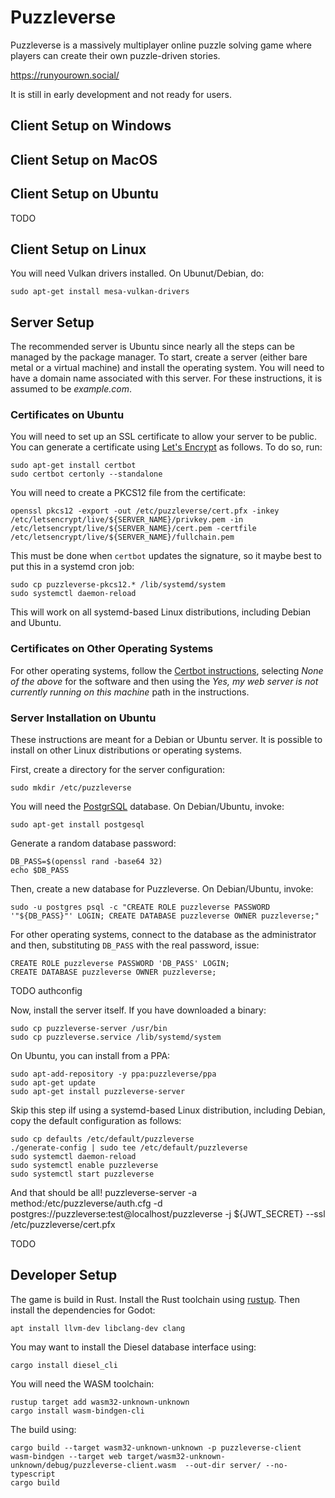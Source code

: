 # Puzzleverse

Puzzleverse is a massively multiplayer online puzzle solving game where players
can create their own puzzle-driven stories.

https://runyourown.social/

It is still in early development and not ready for users.

## Client Setup on Windows
## Client Setup on MacOS
## Client Setup on Ubuntu
TODO
## Client Setup on Linux
You will need Vulkan drivers installed. On Ubunut/Debian, do:

    sudo apt-get install mesa-vulkan-drivers

## Server Setup
The recommended server is Ubuntu since nearly all the steps can be managed by the package manager. To start, create a server (either bare metal or a virtual machine) and install the operating system. You will need to have a domain name associated with this server. For these instructions, it is assumed to be _example.com_.

### Certificates on Ubuntu
You will need to set up an SSL certificate to allow your server to be public. You can generate a certificate using [Let's Encrypt](https://letsencrypt.org/) as follows. To do so, run:

    sudo apt-get install certbot
    sudo certbot certonly --standalone

You will need to create a PKCS12 file from the certificate:

    openssl pkcs12 -export -out /etc/puzzleverse/cert.pfx -inkey /etc/letsencrypt/live/${SERVER_NAME}/privkey.pem -in /etc/letsencrypt/live/${SERVER_NAME}/cert.pem -certfile /etc/letsencrypt/live/${SERVER_NAME}/fullchain.pem

This must be done when `certbot` updates the signature, so it maybe best to put this in a systemd cron job:

    sudo cp puzzleverse-pkcs12.* /lib/systemd/system
    sudo systemctl daemon-reload

This will work on all systemd-based Linux distributions, including Debian and Ubuntu.

### Certificates on Other Operating Systems
For other operating systems, follow the [Certbot instructions](https://certbot.eff.org/instructions), selecting _None of the above_ for the software and then using the _Yes, my web server is not currently running on this machine_ path in the instructions.


### Server Installation on Ubuntu
These instructions are meant for a Debian or Ubuntu server. It is possible to install on other Linux distributions or operating systems.

First, create a directory for the server configuration:

    sudo mkdir /etc/puzzleverse

You will need the [PostgrSQL](https://www.postgresql.org/) database. On Debian/Ubuntu, invoke:

    sudo apt-get install postgesql

Generate a random database password:

    DB_PASS=$(openssl rand -base64 32)
    echo $DB_PASS

Then, create a new database for Puzzleverse. On Debian/Ubuntu, invoke:

    sudo -u postgres psql -c "CREATE ROLE puzzleverse PASSWORD '"${DB_PASS}"' LOGIN; CREATE DATABASE puzzleverse OWNER puzzleverse;"

For other operating systems, connect to the database as the administrator and then, substituting `DB_PASS` with the real password, issue:

    CREATE ROLE puzzleverse PASSWORD 'DB_PASS' LOGIN;
    CREATE DATABASE puzzleverse OWNER puzzleverse;


TODO authconfig

Now, install the server itself. If you have downloaded a binary:

    sudo cp puzzleverse-server /usr/bin
    sudo cp puzzleverse.service /lib/systemd/system

On Ubuntu, you can install from a PPA:

    sudo apt-add-repository -y ppa:puzzleverse/ppa
    sudo apt-get update
    sudo apt-get install puzzleverse-server

Skip this step iIf using a systemd-based Linux distribution, including Debian, copy the default configuration as follows:

    sudo cp defaults /etc/default/puzzleverse
    ./generate-config | sudo tee /etc/default/puzzleverse
    sudo systemctl daemon-reload
    sudo systemctl enable puzzleverse
    sudo systemctl start puzzleverse

And that should be all!
    puzzleverse-server -a method:/etc/puzzleverse/auth.cfg -d postgres://puzzleverse:test@localhost/puzzleverse -j ${JWT_SECRET} --ssl /etc/puzzleverse/cert.pfx



TODO


## Developer Setup
The game is build in Rust. Install the Rust toolchain using
[rustup](https://rustup.rs/). Then install the dependencies for Godot:

    apt install llvm-dev libclang-dev clang

You may want to install the Diesel database interface using:

    cargo install diesel_cli

You will need the WASM toolchain:

    rustup target add wasm32-unknown-unknown
    cargo install wasm-bindgen-cli

The build using:

    cargo build --target wasm32-unknown-unknown -p puzzleverse-client
    wasm-bindgen --target web target/wasm32-unknown-unknown/debug/puzzleverse-client.wasm  --out-dir server/ --no-typescript
    cargo build
